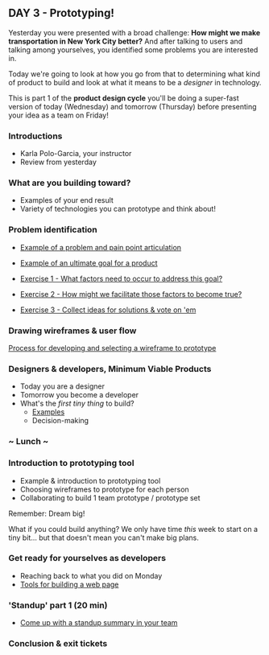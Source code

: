## DAY 3 - Prototyping!

Yesterday you were presented with a broad challenge: **How might we make transportation in New York City better?** And after talking to users and talking among yourselves, you identified some problems you are interested in.

Today we're going to look at how you go from that to determining what kind of product to build and look at what it means to be a *designer* in technology.

This is part 1 of the **product design cycle** you'll be doing a super-fast version of today (Wednesday) and tomorrow (Thursday) before presenting your idea as a team on Friday!

### Introductions

* Karla Polo-Garcia, your instructor
* Review from yesterday

### What are you building toward?

* Examples of your end result
* Variety of technologies you can prototype and think about!

### Problem identification

* [Example of a problem and pain point articulation]()
* [Example of an ultimate goal for a product]()

* [Exercise 1 - What factors need to occur to address this goal?](day_3_exercise_1.md)
* [Exercise 2 - How might we facilitate those factors to become true?](day_3_exercise_2.md)
* [Exercise 3 - Collect ideas for solutions & vote on 'em](day_3_exercise_3.md)

### Drawing wireframes & user flow

[Process for developing and selecting a wireframe to prototype](day_3_exercise_4.md)

### Designers & developers, Minimum Viable Products

* Today you are a designer
* Tomorrow you become a developer
* What's the *first tiny thing* to build?
  * [Examples](day_3_exercise_5.md)
  * Decision-making


### ~ Lunch ~

### Introduction to prototyping tool

* Example & introduction to prototyping tool
* Choosing wireframes to prototype for each person
* Collaborating to build 1 team prototype / prototype set

Remember: Dream big!

What if you could build anything? We only have time *this* week to start on a tiny bit... but that doesn't mean you can't make big plans.

### Get ready for yourselves as developers

* Reaching back to what you did on Monday
* [Tools for building a web page](day_3_exercise_6.md)

### 'Standup' part 1 (20 min)

* [Come up with a standup summary in your team](day_3_exercise_7.md)

### Conclusion & exit tickets
